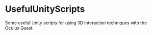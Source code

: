 # UsefulUnityScripts

Some useful Unity scripts for using 3D interaction techniques with the Oculus Quest. 

